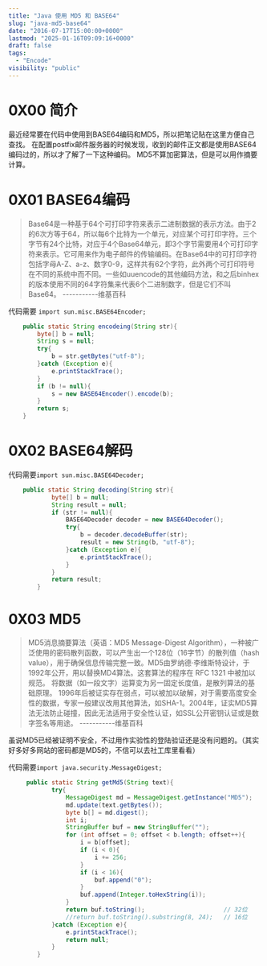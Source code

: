 ```yaml
---
title: "Java 使用 MD5 和 BASE64"
slug: "java-md5-base64"
date: "2016-07-17T15:00:00+0000"
lastmod: "2025-01-16T09:09:16+0000"
draft: false
tags:
  - "Encode"
visibility: "public"
---
```

# 0X00 简介

最近经常要在代码中使用到BASE64编码和MD5，所以把笔记贴在这里方便自己查找。
在配置postfix邮件服务器的时候发现，收到的邮件正文都是使用BASE64编码过的，所以才了解了一下这种编码。
MD5不算加密算法，但是可以用作摘要计算。

# 0X01 BASE64编码

> Base64是一种基于64个可打印字符来表示二进制数据的表示方法。由于2的6次方等于64，所以每6个比特为一个单元，对应某个可打印字符。三个字节有24个比特，对应于4个Base64单元，即3个字节需要用4个可打印字符来表示。它可用来作为电子邮件的传输编码。在Base64中的可打印字符包括字母A-Z、a-z、数字0-9，这样共有62个字符，此外两个可打印符号在不同的系统中而不同。一些如uuencode的其他编码方法，和之后binhex的版本使用不同的64字符集来代表6个二进制数字，但是它们不叫Base64。 -----------维基百科

代码需要 `import sun.misc.BASE64Encoder;`

```java
    public static String encodeing(String str){
    	byte[] b = null;
        String s = null;
        try{
            b = str.getBytes("utf-8");
        }catch (Exception e){
            e.printStackTrace();
        }
        if (b != null){
            s = new BASE64Encoder().encode(b);
        }
        return s;
    }
```

# 0X02 BASE64解码

代码需要`import sun.misc.BASE64Decoder;`

```java
    public static String decoding(String str){
            byte[] b = null;
            String result = null;
            if (str != null){
                BASE64Decoder decoder = new BASE64Decoder();
                try{
                    b = decoder.decodeBuffer(str);
                    result = new String(b, "utf-8");
                }catch (Exception e){
                    e.printStackTrace();
                }
            }
            return result;
        }
```

# 0X03 MD5

> MD5消息摘要算法（英语：MD5 Message-Digest Algorithm），一种被广泛使用的密码散列函数，可以产生出一个128位（16字节）的散列值（hash value），用于确保信息传输完整一致。MD5由罗纳德·李维斯特设计，于1992年公开，用以替换MD4算法。这套算法的程序在 RFC 1321 中被加以规范。
> 将数据（如一段文字）运算变为另一固定长度值，是散列算法的基础原理。
> 1996年后被证实存在弱点，可以被加以破解，对于需要高度安全性的数据，专家一般建议改用其他算法，如SHA-1。2004年，证实MD5算法无法防止碰撞，因此无法适用于安全性认证，如SSL公开密钥认证或是数字签名等用途。 -----------维基百科

虽说MD5已经被证明不安全，不过用作实验性的登陆验证还是没有问题的。（其实好多好多网站的密码都是MD5的，不信可以去社工库里看看）

代码需要`import java.security.MessageDigest;`

```java
     public static String getMd5(String text){
            try{
                MessageDigest md = MessageDigest.getInstance("MD5");
                md.update(text.getBytes());
                byte b[] = md.digest();
                int i;
                StringBuffer buf = new StringBuffer("");
                for (int offset = 0; offset < b.length; offset++){
                    i = b[offset];
                    if (i < 0){
                        i += 256;
                    }
                    if (i < 16){
                        buf.append("0");
                    }
                    buf.append(Integer.toHexString(i));
                }
                return buf.toString();                      // 32位
                //return buf.toString().substring(8, 24);   // 16位
            }catch (Exception e){
                e.printStackTrace();
                return null;
            }
        }
```
